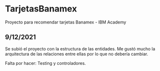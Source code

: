 # TarjetasBanamex
Proyecto para recomendar tarjetas Banamex - IBM Academy

## 9/12/2021

Se subió el proyecto con la estructura de las entidades. Me gustó mucho la arquitectura de las relaciones entre ellas por lo que no debería cambiar.

Falta por hacer: Testing y controladores.

